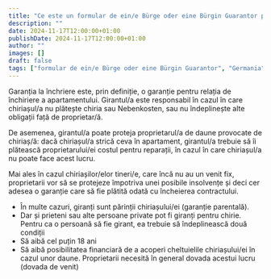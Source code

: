 ```yaml
---
title: "Ce este un formular de ein/e Bürge oder eine Bürgin Guarantor pentru cei cu venit mic sau inexistent?"
description: ""
date: 2024-11-17T12:00:00+01:00
publishDate: 2024-11-17T12:00:00+01:00
author: ""
images: []
draft: false
tags: ["formular de ein/e Bürge oder eine Bürgin Guarantor", "Germania", "Germany", "drepturile chiriașilor"]
---
```




Garanția la închriere este, prin definiție, o garanție pentru relația de închiriere a apartamentului. Girantul/a este responsabil în cazul în care chiriașul/a nu plătește chiria sau Nebenkosten, sau nu îndeplinește alte obligații față de proprietar/ă.

De asemenea, girantul/a poate proteja proprietarul/a de daune provocate de chiriaș/ă: dacă chiriașul/a strică ceva în apartament, girantul/a trebuie să îi plătească proprietarului/ei costul pentru reparații, în cazul în care chiriașul/a nu poate face acest lucru.

Mai ales în cazul chiriașilor/elor tineri/e, care încă nu au un venit fix, proprietarii vor să se protejeze împotriva unei posibile insolvențe și deci cer adesea o garanție care să fie plătită odată cu încheierea contractului.

- În multe cazuri, giranți sunt părinții chiriașului/ei (garanție parentală).
- Dar și prieteni sau alte persoane private pot fi giranți pentru chirie. Pentru ca o persoană să fie girant, ea trebuie să îndeplinească două condiții
- Să aibă cel puțin 18 ani
- Să aibă posibilitatea financiară de a acoperi cheltuielile chiriașului/ei în cazul unor daune. Proprietarii necesită în general dovada acestui lucru (dovada de venit)


